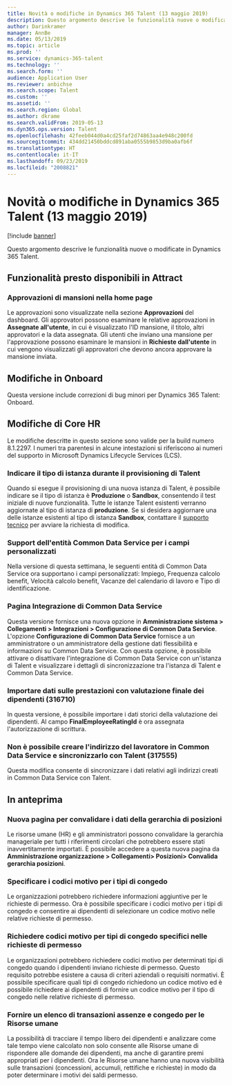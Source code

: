 ```yaml
---
title: Novità o modifiche in Dynamics 365 Talent (13 maggio 2019)
description: Questo argomento descrive le funzionalità nuove o modificate di Microsoft Dynamics 365 Talent.
author: Darinkramer
manager: AnnBe
ms.date: 05/13/2019
ms.topic: article
ms.prod: ''
ms.service: dynamics-365-talent
ms.technology: ''
ms.search.form: ''
audience: Application User
ms.reviewer: anbichse
ms.search.scope: Talent
ms.custom: ''
ms.assetid: ''
ms.search.region: Global
ms.author: dkrame
ms.search.validFrom: 2019-05-13
ms.dyn365.ops.version: Talent
ms.openlocfilehash: 42feeb044d0a4cd25faf2d74863aa4e948c200fd
ms.sourcegitcommit: 434dd21450bddcd891aba0555b9853d9ba0afb6f
ms.translationtype: HT
ms.contentlocale: it-IT
ms.lasthandoff: 09/23/2019
ms.locfileid: "2008821"
---
```

# <a name="whats-new-or-changed-in-dynamics-365-talent-may-13-2019"></a>Novità o modifiche in Dynamics 365 Talent (13 maggio 2019)

[!include [banner](includes/banner.md)]

Questo argomento descrive le funzionalità nuove o modificate in Dynamics 365 Talent.

## <a name="coming-soon-in-attract"></a>Funzionalità presto disponibili in Attract

### <a name="job-approvals-on-home-page"></a>Approvazioni di mansioni nella home page

Le approvazioni sono visualizzate nella sezione **Approvazioni** del dashboard. Gli approvatori possono esaminare le relative approvazioni in **Assegnate all'utente**, in cui è visualizzato l'ID mansione, il titolo, altri approvatori e la data assegnata. Gli utenti che inviano una mansione per l'approvazione possono esaminare le mansioni in **Richieste dall'utente** in cui vengono visualizzati gli approvatori che devono ancora approvare la mansione inviata.

## <a name="changes-in-onboard"></a>Modifiche in Onboard

Questa versione include correzioni di bug minori per Dynamics 365 Talent: Onboard.

## <a name="changes-in-core-hr"></a>Modifiche di Core HR

Le modifiche descritte in questo sezione sono valide per la build numero 8.1.2297. I numeri tra parentesi in alcune intestazioni si riferiscono ai numeri del supporto in Microsoft Dynamics Lifecycle Services (LCS).

### <a name="indicate-instance-type-when-provisioning-talent"></a>Indicare il tipo di istanza durante il provisioning di Talent

Quando si esegue il provisioning di una nuova istanza di Talent, è possibile indicare se il tipo di istanza è **Produzione** o **Sandbox**, consentendo il test iniziale di nuove funzionalità. Tutte le istanze Talent esistenti verranno aggiornate al tipo di istanza di **produzione**. Se si desidera aggiornare una delle istanze esistenti al tipo di istanza **Sandbox**, contattare il [supporto tecnico](https://docs.microsoft.com/dynamics365/unified-operations/talent/talent-support) per avviare la richiesta di modifica.

### <a name="common-data-service-entity-support-for-custom-fields"></a>Support dell'entità Common Data Service per i campi personalizzati

Nella versione di questa settimana, le seguenti entità di Common Data Service ora supportano i campi personalizzati: Impiego, Frequenza calcolo benefit, Velocità calcolo benefit, Vacanze del calendario di lavoro e Tipo di identificazione.

### <a name="common-data-service-integration-page"></a>Pagina Integrazione di Common Data Service

Questa versione fornisce una nuova opzione in **Amministrazione sistema > Collegamenti > Integrazioni > Configurazione di Common Data Service**. L'opzione **Configurazione di Common Data Service** fornisce a un amministratore o un amministratore della gestione dati flessibilità e informazioni su Common Data Service. Con questa opzione, è possibile attivare o disattivare l'integrazione di Common Data Service con un'istanza di Talent e visualizzare i dettagli di sincronizzazione tra l'istanza di Talent e Common Data Service.

### <a name="import-performance-data-with-final-employee-rating-316710"></a>Importare dati sulle prestazioni con valutazione finale dei dipendenti (316710)

In questa versione, è possibile importare i dati storici della valutazione dei dipendenti. Al campo **FinalEmployeeRatingId** è ora assegnata l'autorizzazione di scrittura.

### <a name="cant-create-worker-address-in-common-data-service-and-sync-it-with-talent-317555"></a>Non è possibile creare l'indirizzo del lavoratore in Common Data Service e sincronizzarlo con Talent (317555)

Questa modifica consente di sincronizzare i dati relativi agli indirizzi creati in Common Data Service con Talent.

## <a name="in-preview"></a>In anteprima

### <a name="new-page-to-validate-position-hierarchy-data"></a>Nuova pagina per convalidare i dati della gerarchia di posizioni

Le risorse umane (HR) e gli amministratori possono convalidare la gerarchia manageriale per tutti i riferimenti circolari che potrebbero essere stati inavvertitamente importati. È possibile accedere a questa nuova pagina da **Amministrazione organizzazione > Collegamenti> Posizioni> Convalida gerarchia posizioni**.

### <a name="specify-reason-codes-on-leave-types"></a>Specificare i codici motivo per i tipi di congedo

Le organizzazioni potrebbero richiedere informazioni aggiuntive per le richieste di permesso. Ora è possibile specificare i codici motivo per i tipi di congedo e consentire ai dipendenti di selezionare un codice motivo nelle relative richieste di permesso.

### <a name="require-reason-codes-for-specific-leave-types-on-time-off-requests"></a>Richiedere codici motivo per tipi di congedo specifici nelle richieste di permesso

Le organizzazioni potrebbero richiedere codici motivo per determinati tipi di congedo quando i dipendenti inviano richieste di permesso. Questo requisito potrebbe esistere a causa di criteri aziendali o requisiti normativi. È possibile specificare quali tipi di congedo richiedono un codice motivo ed è possibile richiedere ai dipendenti di fornire un codice motivo per il tipo di congedo nelle relative richieste di permesso.

### <a name="provide-a-leave-and-absence-transaction-list-for-hr"></a>Fornire un elenco di transazioni assenze e congedo per le Risorse umane

La possibilità di tracciare il tempo libero dei dipendenti e analizzare come tale tempo viene calcolato non solo consente alle Risorse umane di rispondere alle domande dei dipendenti, ma anche di garantire premi appropriati per i dipendenti. Ora le Risorse umane hanno una nuova visibilità sulle transazioni (concessioni, accumuli, rettifiche e richieste) in modo da poter determinare i motivi dei saldi permesso.
